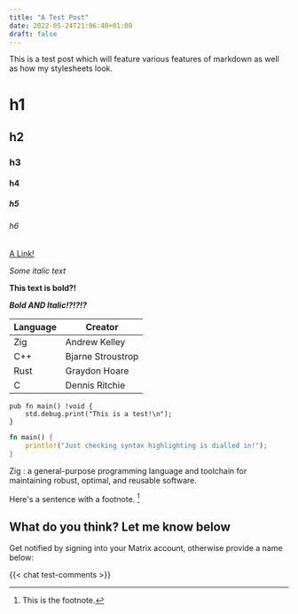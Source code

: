 ```yaml
---
title: "A Test Post"
date: 2022-05-24T21:06:40+01:00
draft: false
---
```


This is a test post which will feature various features of markdown as well as how my stylesheets look.

# h1

## h2

### h3

#### h4

##### h5

###### h6

[A Link!](https://nullndvoid.xyz)

*Some italic text*

**This text is bold?!**

***Bold AND Italic!?!?!?***

| Language | Creator           |
| -------- | ----------------- |
| Zig      | Andrew Kelley     |
| C++      | Bjarne Stroustrop |
| Rust     | Graydon Hoare     |
| C        | Dennis Ritchie    |

```zig
pub fn main() !void {
    std.debug.print("This is a test!\n");
}
```

```rust
fn main() {
    println!("Just checking syntax highlighting is dialled in!");
}
```

Zig
: a general-purpose programming language and toolchain for maintaining robust, optimal, and reusable software.

Here's a sentence with a footnote. [^1]

[^1]: This is the footnote.

## What do you think? Let me know below

Get notified by signing into your Matrix account, otherwise provide a name below:

{{< chat test-comments >}}
